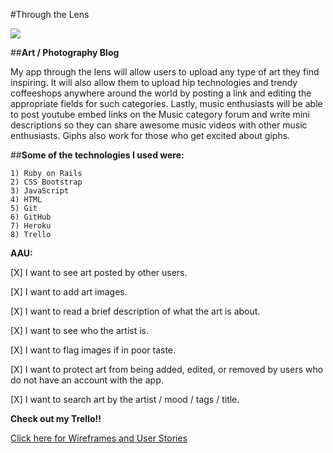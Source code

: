 #Through the Lens 


![](https://i.imgur.com/otOD6WO.png)


##**Art / Photography Blog** 
    
My app through the lens will allow users to upload any type of art they find inspiring. It will also allow them to upload hip technologies and trendy coffeeshops anywhere around the world by posting a link and editing the appropriate fields for such categories. Lastly, music enthusiasts will be able to post youtube embed links on the Music category forum and write mini descriptions so they can share awesome music videos with other music enthusiasts. Giphs also work for those who get excited about giphs. 

	
##**Some of the technologies I used were:**
	
	1) Ruby on Rails
	2) CSS Bootstrap
	3) JavaScript
	4) HTML 
	5) Git 
	6) GitHub
	7) Heroku
	8) Trello 
	


**AAU:**

[X] I want to see art posted by other users. 

[X] I want to add art images. 

[X] I want to read a brief description of what the art is about. 

[X] I want to see who the artist is. 

[X] I want to flag images if in poor taste. 

[X] I want to protect art from being added, edited, or removed by users who do not have an account with the app. 

[X] I want to search art by the artist / mood / tags /  title. 

**Check out my Trello!!**   
    
[Click here for Wireframes and User Stories ](https://trello.com/b/X6sjAe5G/ruby-rails-project)
